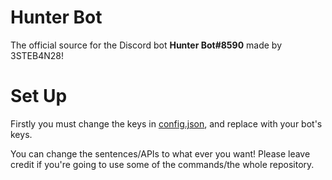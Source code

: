 # Hunter Bot

The official source for the Discord bot **Hunter Bot#8590** made by 3STEB4N28!
# Set Up

Firstly you must change the keys in [config.json](config.json), and replace with your bot's keys.

You can change the sentences/APIs to what ever you want! Please leave credit if you're going to use some of the commands/the whole repository.
